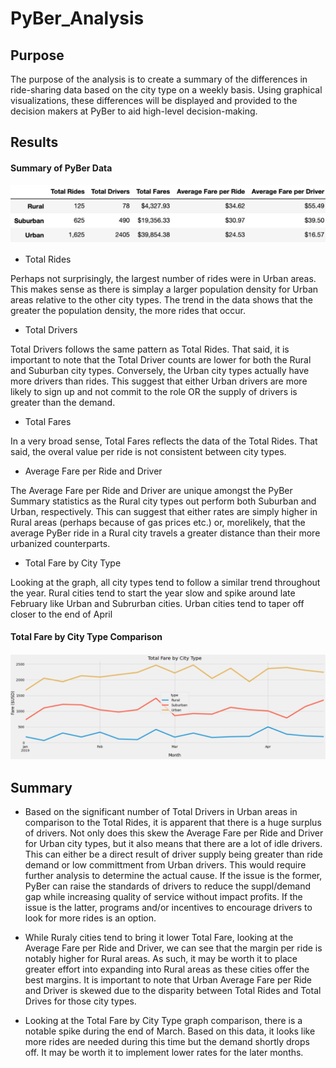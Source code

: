 # PyBer_Analysis

## Purpose

The purpose of the analysis is to create a summary of the differences in ride-sharing data based on the city type on a weekly basis. Using graphical visualizations, these differences will be displayed and provided to the decision makers at PyBer to aid high-level decision-making. 

## Results

#### Summary of PyBer Data
![summary](https://github.com/jdfiel/PyBer_Analysis/blob/main/Resources/PyBer_summary.png)

* Total Rides

Perhaps not surprisingly, the largest number of rides were in Urban areas. This makes sense as there is simplay a larger population density for Urban areas relative to the other city types. The trend in the data shows that the greater the population density, the more rides that occur.

* Total Drivers

Total Drivers follows the same pattern as Total Rides. That said, it is important to note that the Total Driver counts are lower for both the Rural and Suburban city types. Conversely, the Urban city types actually have more drivers than rides. This suggest that either Urban drivers are more likely to sign up and not commit to the role OR the supply of drivers is greater than the demand.

* Total Fares

In a very broad sense, Total Fares reflects the data of the Total Rides. That said, the overal value per ride is not consistent between city types.

* Average Fare per Ride and Driver

The Average Fare per Ride and Driver are unique amongst the PyBer Summary statistics as the Rural city types out perform both Suburban and Urban, respectively. This can suggest that either rates are simply higher in Rural areas (perhaps because of gas prices etc.) or, morelikely, that the average PyBer ride in a Rural city travels a greater distance than their more urbanized counterparts.

* Total Fare by City Type

Looking at the graph, all city types tend to follow a similar trend throughout the year. Rural cities tend to start the year slow and spike around late February like Urban and Subrurban cities. Urban cities tend to taper off closer to the end of April

#### Total Fare by City Type Comparison
![graph](https://github.com/jdfiel/PyBer_Analysis/blob/main/Resources/total_fare_graph.png)

## Summary

* Based on the significant number of Total Drivers in Urban areas in comparison to the Total Rides, it is apparent that there is a huge surplus of drivers. Not only does this skew the Average Fare per Ride and Driver for Urban city types, but it also means that there are a lot of idle drivers. This can either be a direct result of driver supply being greater than ride demand or low committment from Urban drivers. This would require further analysis to determine the actual cause. If the issue is the former, PyBer can raise the standards of drivers to reduce the suppl/demand gap while increasing quality of service without impact profits. If the issue is the latter, programs and/or incentives to encourage drivers to look for more rides is an option.


* While Ruraly cities tend to bring it lower Total Fare, looking at the Average Fare per Ride and Driver, we can see that the margin per ride is notably higher for Rural areas. As such, it may be worth it to place greater effort into expanding into Rural areas as these cities offer the best margins. It is important to note that Urban Average Fare per Ride and Driver is skewed due to the disparity between Total Rides and Total Drives for those city types.

* Looking at the Total Fare by City Type graph comparison, there is a notable spike during the end of March. Based on this data, it looks like more rides are needed during this time but the demand shortly drops off. It may be worth it to implement lower rates for the later months.

